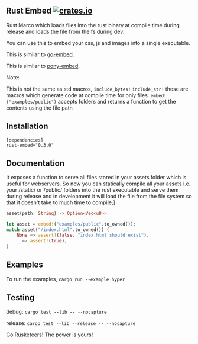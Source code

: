 ## Rust Embed [![crates.io](http://meritbadge.herokuapp.com/rust-embed)](https://crates.io/crates/rust-embed)
Rust Marco which loads files into the rust binary at compile time during release and loads the file from the fs during dev.

You can use this to embed your css, js and images into a single executable.

This is similar to [go-embed](https://github.com/pyros2097/go-embed).

This is similar to [pony-embed](https://github.com/pyros2097/pony-embed).

Note:
 
This is not the same as std macros,
`include_bytes!`
`include_str!`
these are macros which generate code at compile time for only files.
`embed!("examples/public")` accepts folders and returns a function to get the contents using the file path

## Installation

```
[dependencies]
rust-embed="0.3.0"
```

## Documentation
It exposes a function to serve all files stored in your assets folder which is useful for webservers. So now you can statically compile all your assets i.e. your /static/ or /public/ folders into the rust executable and serve them during release and in development it will load the file from the file
system so that it doesn't take to much time to compile;]

```rust
asset(path: String) -> Option<Vec<u8>>

let asset = embed!("examples/public".to_owned());
match asset("/index.html".to_owned()) {
    None => assert!(false, "index.html should exist"),
    _ => assert!(true),
}
```

## Examples
To run the examples,
`cargo run --example hyper`

## Testing
debug: `cargo test --lib -- --nocapture`

release: `cargo test --lib --release -- --nocapture`

Go Rusketeers!
The power is yours!
